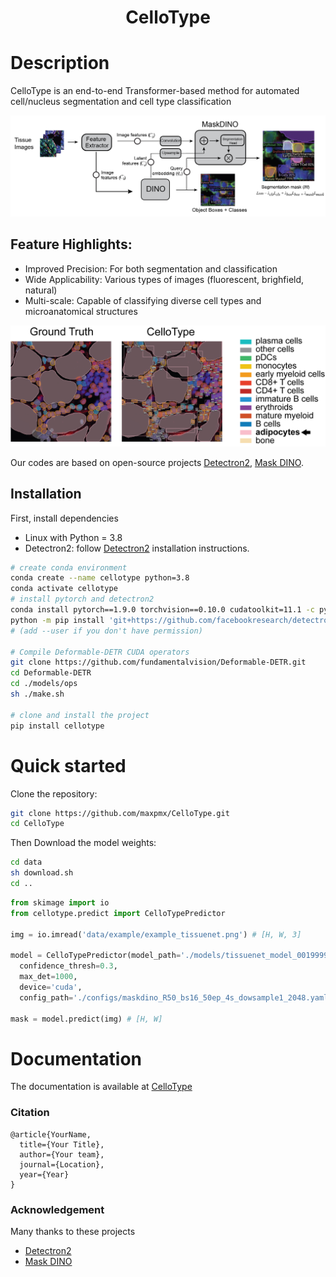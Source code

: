 
<div align="center">    

# CelloType   


<!--
ARXIV   
[![Paper](http://img.shields.io/badge/arxiv-math.co:1480.1111-B31B1B.svg)](https://www.nature.com/articles/nature14539)
-->

<!--  
Conference   
-->   
</div>

# Description   
CelloType is an end-to-end Transformer-based method for automated cell/nucleus segmentation and cell type classification  

![overview](figures/overview.png)

## Feature Highlights:
- Improved Precision: For both segmentation and classification
- Wide Applicability: Various types of images  (fluorescent, brighfield, natural)
- Multi-scale: Capable of classifying diverse cell types and microanatomical structures

![example](figures/codex_example.png)

Our codes are based on open-source projects [Detectron2](https://github.com/facebookresearch/detectron2), [Mask DINO](https://github.com/IDEA-Research/MaskDINO).

## Installation
First, install dependencies 
- Linux with Python = 3.8 
- Detectron2: follow [Detectron2](https://detectron2.readthedocs.io/en/latest/tutorials/install.html) installation instructions. 

```bash
# create conda environment
conda create --name cellotype python=3.8
conda activate cellotype
# install pytorch and detectron2
conda install pytorch==1.9.0 torchvision==0.10.0 cudatoolkit=11.1 -c pytorch -c nvidia
python -m pip install 'git+https://github.com/facebookresearch/detectron2.git'
# (add --user if you don't have permission)

# Compile Deformable-DETR CUDA operators
git clone https://github.com/fundamentalvision/Deformable-DETR.git
cd Deformable-DETR
cd ./models/ops
sh ./make.sh

# clone and install the project   
pip install cellotype
```
 <!-- Next, navigate to the folder and run it.   
 ```bash
# module folder
cd example

# run module (example: mnist as your main contribution)   
python main.py    
 ``` -->

# Quick started

Clone the repository:

```bash
git clone https://github.com/maxpmx/CelloType.git
cd CelloType
```

Then Download the model weights:

```bash
cd data
sh download.sh
cd ..
```

```python
from skimage import io
from cellotype.predict import CelloTypePredictor

img = io.imread('data/example/example_tissuenet.png') # [H, W, 3]

model = CelloTypePredictor(model_path='./models/tissuenet_model_0019999.pth',
  confidence_thresh=0.3, 
  max_det=1000, 
  device='cuda', 
  config_path='./configs/maskdino_R50_bs16_50ep_4s_dowsample1_2048.yaml')

mask = model.predict(img) # [H, W]
```

# Documentation
The documentation is available at [CelloType](https://cellotype.readthedocs.io/)

<!-- Example Notebook: 

[1. CelloType Segmentation Example](notebooks/cell_segmentation.ipynb)

[2. CelloType Classification Example](notebooks/tissue_annotation.ipynb)


# Model Training
## Workflow
1. Prepare data to the format Detectron2 required
2. Train the model
3. Test the model and visualize results

## Cell Segmentation (TissueNet Dataset)
### 1. Download data and pretrained models weights 

#### 1.1 Download the processed data

IMPORTANT: Note that the raw data is from [TissueNet](https://datasets.deepcell.org/), this processed data is for demo purpose ONLY!

Download ```data/example_tissuenet.zip``` from the [Drive](https://upenn.box.com/s/str98paa7p40ns32mchhjsc4ra92pumv) and put it in the ```data``` folder. Then unzip it.
```bash
cd data
unzip example_tissuenet.zip
cd ..
```


#### 1.2 Download COCO pretrained models weights (optional)

Download ```models/maskdino_swinl_50ep_300q_hid2048_3sd1_instance_maskenhanced_mask52.3ap_box59.0ap.pth``` from the [Drive](https://upenn.box.com/s/str98paa7p40ns32mchhjsc4ra92pumv) and put it in the ```cellotype/models``` folder.
<!-- ```bash
cd models

cd ..
``` -->

<!-- ### 2. Train model

```bash
python train_tissuenet.py --num-gpus 4
```

The parameters are optimized for 4*A100 (40GB) environment, if your machine does not have enough GPU memory, you can reduce the batch size by changing the ```IMS_PER_BATCH``` in ```configs/Base-COCO-InstanceSegmentation.yaml```.

### 3. Test model and visualize results

For reference, our trained weights ```models/tissuenet_model_0019999.pth``` can be downloaded from the [Drive](https://upenn.box.com/s/str98paa7p40ns32mchhjsc4ra92pumv) folder.
```bash
python test_tissuenet.py --num-gpus 1
```

The example prediction saved in the ```output/tissuenet``` folder.

<img src="output/tissuenet/0_pred.png" alt="drawing" width="150"/>

## Cell Segmentation (Xenium Spatial Transcriptomics Dataset)
### 1. Download data and pretrained models weights 

#### 1.1 Download the processed data
IMPORTANT: Note that the raw data is from [Xenium Human Lung Dataset](https://www.10xgenomics.com/datasets/preview-data-ffpe-human-lung-cancer-with-xenium-multimodal-cell-segmentation-1-standard). This processed data is for demo purpose ONLY!

Download ```data/example_xenium.zip``` from the [Drive](https://upenn.box.com/s/str98paa7p40ns32mchhjsc4ra92pumv) and put it in the ```data``` folder. Then unzip it.
```bash
cd data
unzip example_xenium.zip
cd ..
```

#### 1.2 Download COCO pretrained models weights (optional)

Download ```models/maskdino_swinl_50ep_300q_hid2048_3sd1_instance_maskenhanced_mask52.3ap_box59.0ap.pth``` from the [Drive](https://upenn.box.com/s/str98paa7p40ns32mchhjsc4ra92pumv) and put it in the ```cellotype/models``` folder.

### 2. Train model

```bash
python train_xenium.py --num-gpus 4
```

The parameters are optimized for 4*A100 (40GB) environment, if your machine does not have enough GPU memory, you can reduce the batch size by changing the ```IMS_PER_BATCH``` in ```configs/Base-COCO-InstanceSegmentation.yaml```. For reference, the training take ~10 hours on 4\*A100 (40GB) environment.


### 3. Test model and visualize results
For reference, our trained weights ```models/xenium_model_0001499.pth``` can be downloaded from the [Drive](https://upenn.box.com/s/str98paa7p40ns32mchhjsc4ra92pumv) folder.
```bash
python test_xenium.py --num-gpus 1
```

The example prediction saved in the ```output/xenium``` folder.

<img src="output/xenium/0_pred.png" alt="drawing" width="150"/>

## Cell Annotation (CODEX CRC Dataset)
### 1. Download data and pretrained models weights 

#### 1.1 Download the processed data

IMPORTANT: Note that the raw data is from [Garry P. Nolan Lab](https://doi.org/10.7937/tcia.2020.fqn0-0326), this processed data is for demo purpose ONLY!

Download ```data/example_codex_crc.zip``` from the [Drive](https://upenn.box.com/s/str98paa7p40ns32mchhjsc4ra92pumv) and put it in the ```data``` folder. Then unzip it.
```bash
cd data
unzip example_codex_crc.zip
cd ..
```

#### 1.2 Download COCO pretrained models weights (optional)

Download ```models/maskdino_swinl_50ep_300q_hid2048_3sd1_instance_maskenhanced_mask52.3ap_box59.0ap.pth``` from the [Drive](https://upenn.box.com/s/str98paa7p40ns32mchhjsc4ra92pumv) and put it in the ```cellotype/models``` folder.

### 2. Train model

```bash
python train_crc.py --num-gpus 4
```

The parameters are optimized for 4*A100 (40GB) environment, if your machine does not have enough GPU memory, you can reduce the batch size by changing the ```IMS_PER_BATCH``` in ```configs/Base-COCO-InstanceSegmentation.yaml```. For reference, the training take ~12 hours on 4\*A100 (40GB) environment.


### 3. Test model and visualize results
For reference, our trained weights ```models/crc_model_0005999.pth``` can be downloaded from the [Drive](https://upenn.box.com/s/str98paa7p40ns32mchhjsc4ra92pumv) folder.
```bash
python test_crc.py --num-gpus 1
```

The example prediction saved in the ```output/codex``` folder.

<img src="output/codex/0_pred.png" alt="drawing" width="150"/> -->

### Citation   
```
@article{YourName,
  title={Your Title},
  author={Your team},
  journal={Location},
  year={Year}
}
```
### Acknowledgement
Many thanks to these projects
- [Detectron2](https://github.com/facebookresearch/detectron2)
- [Mask DINO](https://github.com/IDEA-Research/MaskDINO)

